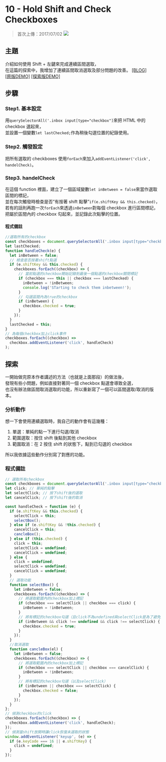 # 10 - Hold Shift and Check Checkboxes

> 首次上傳：2017/07/02
> ![](https://guahsu.io/2017/07/JavaScript30-10-Hold-Shift-and-Check-Checkboxes/demo10.gif)

## **主題**

介紹如何使用 Shift + 左鍵來完成連續區間選取，  
在這篇的探索中，我增加了連續區間取消選取及部分問題的改善。
[[BLOG]](https://guahsu.io/2017/07/JavaScript30-10-Hold-Shift-and-Check-Checkboxes/)  
[[原版DEMO]](https://guahsu.io/JavaScript30/10_Hold-Shift-and-Check-Checkboxes/index-FINISHED.html)
[[探索版DEMO]](https://guahsu.io/JavaScript30/10_Hold-Shift-and-Check-Checkboxes/index-GuaHsu.html)

## **步驟**

### Step1. 基本設定

用`querySelectorAll('.inbox input[type="checkbox"]`來把 HTML 中的 checkbox 選起來，  
並設置一個變數`let lastChecked;`作為稍後勾選位置的紀錄使用。

### Step2. 觸發設定

把所有選取的 checkboxes 使用`forEach`來加入`addEventListener('click', handelCheck)`。

### Step3. handelCheck

在這個 function 裡面，建立了一個區域變數`let inBetween = false`來當作選取區間的標記，  
並在每次觸發時檢查是否”有按著 shift 點擊”`if(e.shiftKey && this.checked)`，  
若有的話則再跑一次`forEach`來透過`inBetween`對每個 checkbox 進行區間標記，  
把屬於區間內的 checkbox 勾起來，並記錄此次點擊的位置。

#### 程式備註

```javascript
//選取所有的checkbox
const checkboxes = document.querySelectorAll('.inbox input[type="checkbox"]');
let lastChecked;
function handleCheck(e) {
  let inBetween = false;
  // 檢查是否按著shift點選
  if (e.shiftKey && this.checked) {
    checkboxes.forEach((checkbox) => {
      // 當前點選的checkbox開始記錄到最後一個點選的checkbox關閉標記
      if (checkbox === this || checkbox === lastChecked) {
        inBetween = !inBetween;
        console.log('STarting to check them inbetween!');
      }
      // 勾選區間內為true的checkbox
      if (inBetween) {
        checkbox.checked = true;
      }
    });
  }
  lastChecked = this;
}
// 為每個checkbox加上click事件
checkboxes.forEach((checkbox) =>
  checkbox.addEventListener('click', handleCheck)
);
```

## **探索**

一開始做完原本作者講述的方法（也就是上面那段）的做法後，  
發現有些小問題，例如直接對著同一個 checkbox 點選會導致全選，  
也沒有辦法做區間取消選取的功能，所以重新寫了一個可以區間選取/取消的版本。

### 分析動作

想一下會使用連續選取時，我自己的動作會有這幾種：

1. 單選：單純的點一下進行勾選/取消
2. 範圍選取：按住 shift 後點到其他 checkbox
3. 範圍取消：在 2 按住 shift 的狀態下，點到已勾選的 checkbox

所以我依據這些動作分別寫了對應的功能。

### 程式備註

```javascript
// 選取所有checkbox
const checkboxes = document.querySelectorAll('.inbox input[type="checkbox"]');
let click; // 單純的點擊
let selectClick; // 按下shift後的選取
let cancelClick; // 按下shift後的取消

const handleCheck = function (e) {
  if (e.shiftKey && this.checked) {
    selectClick = this;
    selectBox();
  } else if (e.shiftKey && !this.checked) {
    cancelClick = this;
    cancleBox();
  } else if (this.checked) {
    click = this;
    selectClick = undefined;
    cancelClick = undefined;
  } else {
    click = undefined;
    selectClick = undefined;
    cancelClick = undefined;
  }
  // 選取功能
  function selectBox() {
    let inBetween = false;
    checkboxes.forEach((checkbox) => {
      // 將選取範圍內的checkbox加上標記
      if (checkbox === selectClick || checkbox === click) {
        inBetween = !inBetween;
      }
      // 將有標記的checkbox勾選（且click不為undefined與selectClick是為了避免點自己全選）
      if (inBetween && click !== undefined && click !== selectClick) {
        checkbox.checked = true;
      }
    });
  }
  //取消選取
  function cancleBox(el) {
    let inBetween = false;
    checkboxes.forEach((checkbox) => {
      // 將選取範圍內的checkbox加上標記
      if (checkbox === selectClick || checkbox === cancelClick) {
        inBetween = !inBetween;
      }
      // 將有標記的checkbox勾選（以及selectClick）
      if (inBetween || checkbox === selectClick) {
        checkbox.checked = false;
      }
    });
  }
};
// 偵測checkbox的click
checkboxes.forEach((checkbox) => {
  checkbox.addEventListener('click', handleCheck);
});
// 偵測當shift放開時讓click恢復未選取的狀態
window.addEventListener('keyup', (e) => {
  if (e.keyCode === 16 || e.shiftKey) {
    click = undefined;
  }
});
```
